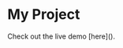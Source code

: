 # My Project

Check out the live demo [here](<script src="https://gist.github.com/GitOG1/af7913169860a9ae2416d7aed016729d.js"></script>).
